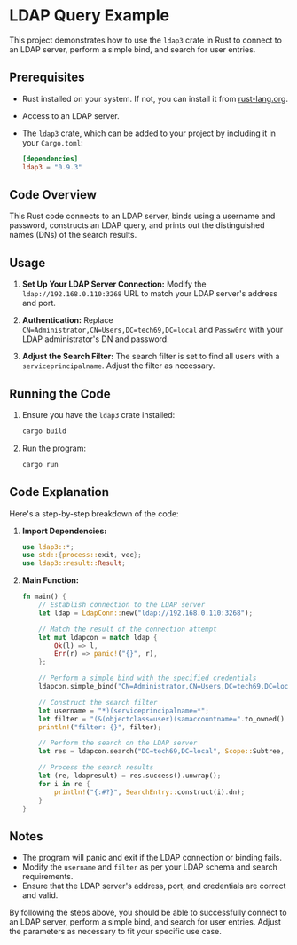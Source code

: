 # LDAP Query Example

This project demonstrates how to use the `ldap3` crate in Rust to connect to an LDAP server, perform a simple bind, and search for user entries.

## Prerequisites

- Rust installed on your system. If not, you can install it from [rust-lang.org](https://www.rust-lang.org/).
- Access to an LDAP server.
- The `ldap3` crate, which can be added to your project by including it in your `Cargo.toml`:

  ```toml
  [dependencies]
  ldap3 = "0.9.3"
  ```

## Code Overview

This Rust code connects to an LDAP server, binds using a username and password, constructs an LDAP query, and prints out the distinguished names (DNs) of the search results.

## Usage

1. **Set Up Your LDAP Server Connection:**
   Modify the `ldap://192.168.0.110:3268` URL to match your LDAP server's address and port.

2. **Authentication:**
   Replace `CN=Administrator,CN=Users,DC=tech69,DC=local` and `Passw0rd` with your LDAP administrator's DN and password.

3. **Adjust the Search Filter:**
   The search filter is set to find all users with a `serviceprincipalname`. Adjust the filter as necessary.

## Running the Code

1. Ensure you have the `ldap3` crate installed:

   ```sh
   cargo build
   ```

2. Run the program:

   ```sh
   cargo run
   ```

## Code Explanation

Here's a step-by-step breakdown of the code:

1. **Import Dependencies:**
   ```rust
   use ldap3::*;
   use std::{process::exit, vec};
   use ldap3::result::Result;
   ```

2. **Main Function:**
   ```rust
   fn main() {
       // Establish connection to the LDAP server
       let ldap = LdapConn::new("ldap://192.168.0.110:3268");

       // Match the result of the connection attempt
       let mut ldapcon = match ldap {
           Ok(l) => l,
           Err(r) => panic!("{}", r),
       };

       // Perform a simple bind with the specified credentials
       ldapcon.simple_bind("CN=Administrator,CN=Users,DC=tech69,DC=local", "Passw0rd").unwrap();

       // Construct the search filter
       let username = "*)(serviceprincipalname=*";
       let filter = "(&(objectclass=user)(samaccountname=".to_owned() + username + "))";
       println!("filter: {}", filter);

       // Perform the search on the LDAP server
       let res = ldapcon.search("DC=tech69,DC=local", Scope::Subtree, &filter[..], vec!["dn"]).unwrap();

       // Process the search results
       let (re, ldapresult) = res.success().unwrap();
       for i in re {
           println!("{:#?}", SearchEntry::construct(i).dn);
       }
   }
   ```

## Notes

- The program will panic and exit if the LDAP connection or binding fails.
- Modify the `username` and `filter` as per your LDAP schema and search requirements.
- Ensure that the LDAP server's address, port, and credentials are correct and valid.

By following the steps above, you should be able to successfully connect to an LDAP server, perform a simple bind, and search for user entries. Adjust the parameters as necessary to fit your specific use case.
